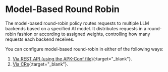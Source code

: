 # Model-Based Round Robin

The model-based round-robin policy routes requests to multiple LLM backends based on a specified AI model. 
It distributes requests in a round-robin fashion or according to assigned weights, controlling how many requests each backend receives.

You can configure model-based round-robin in either of the following ways:

1. [Via REST API (using the APK-Conf file)](./model-based-round-robin-via-rest-api){:target="_blank"}.
2. [Via CRs](./model-based-round-robin-via-crs){:target="_blank"}.
